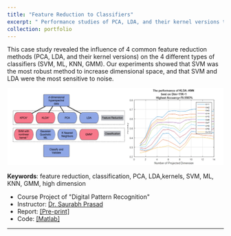 ```yaml
---
title: "Feature Reduction to Classifiers"
excerpt: " Performance studies of PCA, LDA, and their kernel versions to SVM, ML, KNN, GMM <br/><img src='/figures/logo-fselect.png' width='400'>"
collection: portfolio
---
```


This case study revealed the influence of 4 common feature reduction methods (PCA, LDA, and their kernel versions) on the 4 different types of classifiers (SVM, ML, KNN, GMM). Our experiments showed that SVM was the most robust method to increase dimensional space, and that SVM and LDA were the most sensitive to noise.


<p align="center"><img src="/figures/fselection.png"  width="700" class="inline"/></p>

**Keywords**: feature reduction, classification, PCA, LDA,kernels, SVM, ML, KNN, GMM, high dimension

- Course Project of "Digital Pattern Recognition" 
- Instructor: [Dr. Saurabh Prasad](https://hyperspectral.ee.uh.edu/)
- Report: [[Pre-print]](https://www.researchgate.net/publication/308927930_Comparison_of_Feature_Reduction_Approaches_and_Classification_Approaches_for_Pattern_Recognition)
- Code: [[Matlab]](https://github.com/Xiaoyang-Rebecca/PatternRecognition_Matlab)


---
<!-- << [Back](../) -->
